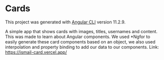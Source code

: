 # Cards

This project was generated with [Angular CLI](https://github.com/angular/angular-cli) version 11.2.9.

A simple app that shows cards with images, titles, usernames and content. This was made to learn about Angular components.
We used *Ngfor to easily generate these card components based on an object, we also used interpolation and property binding
to add our data to our components.
Link: https://ismail-card.vercel.app/

